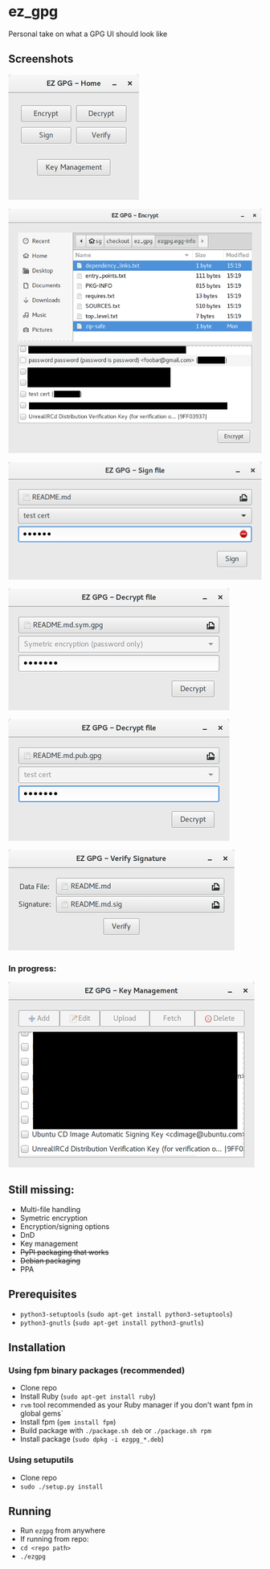 # ez_gpg
Personal take on what a GPG UI should look like

## Screenshots

![Main Window](/screenshots/main_screen.png?raw=true "Main Window")

![Encryption Window](/screenshots/encrypt.png?raw=true "Encryption Window")

![Signing Window (bad pass)](/screenshots/sign_bad_pw.png?raw=true "Signing Window (bad pass)")

![Decrpytion Window (symetric)](/screenshots/decrypt_symetric.png?raw=true "Decryption Window (symetric)")

![Decrpytion  Window](/screenshots/decrypt.png?raw=true "Decrpytion  Window")

![Verification Window](/screenshots/verify.png?raw=true "Verification Window")

### In progress:
![Key Manag3ement Window](/screenshots/key_management.png?raw=true "Key Management Window")

## Still missing:
- Multi-file handling
- Symetric encryption
- Encryption/signing options
- DnD
- Key management
- <del>PyPI packaging that works</del>
- <del>Debian packaging</del>
- PPA

## Prerequisites

- `python3-setuptools` (`sudo apt-get install python3-setuptools`)
- `python3-gnutls` (`sudo apt-get install python3-gnutls`)

## Installation

### Using fpm binary packages (recommended)

- Clone repo
- Install Ruby (`sudo apt-get install ruby`)
 - `rvm` tool recommended as your Ruby manager if you don't want fpm in global gems`
- Install fpm (`gem install fpm`)
- Build package with `./package.sh deb` or `./package.sh rpm`
- Install package (`sudo dpkg -i ezgpg_*.deb`)

### Using setuputils

- Clone repo
- `sudo ./setup.py install`

## Running

- Run `ezgpg` from anywhere
- If running from repo:
 - `cd <repo path>`
 - `./ezgpg`
